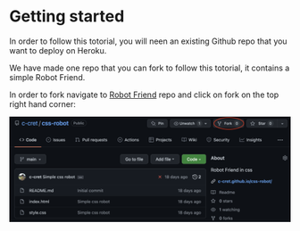 # Getting started 
In order to follow this totorial, you will neen an existing Github repo that you want to deploy on Heroku.

We have made one repo that you can fork to follow this totorial, it contains a simple Robot Friend.

In order to fork navigate to [Robot Friend](https://github.com/c-cret/css-robot) repo and click on fork on the top right hand corner:

 ![Fork](assets/fork.png)

